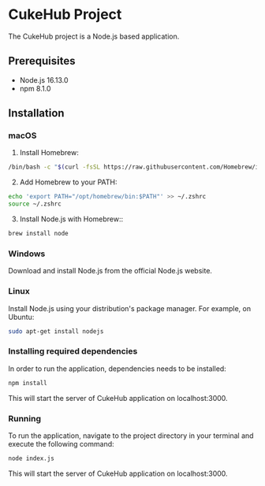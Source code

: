 # CukeHub Project

The CukeHub project is a Node.js based application.

## Prerequisites

- Node.js 16.13.0
- npm 8.1.0

## Installation

### macOS

1. Install Homebrew:

```bash
/bin/bash -c "$(curl -fsSL https://raw.githubusercontent.com/Homebrew/install/HEAD/install.sh)"
```

2. Add Homebrew to your PATH:

```bash
echo 'export PATH="/opt/homebrew/bin:$PATH"' >> ~/.zshrc
source ~/.zshrc
```

3. Install Node.js with Homebrew::

```bash
brew install node
```

### Windows

Download and install Node.js from the official Node.js website.

### Linux
Install Node.js using your distribution's package manager. For example, on Ubuntu:
```bash
sudo apt-get install nodejs
```

### Installing required dependencies
In order to run the application, dependencies needs to be installed:
```bash
npm install
```
This will start the server of CukeHub application on localhost:3000.

### Running
To run the application, navigate to the project directory in your terminal and execute the following command:
```bash
node index.js
```
This will start the server of CukeHub application on localhost:3000.